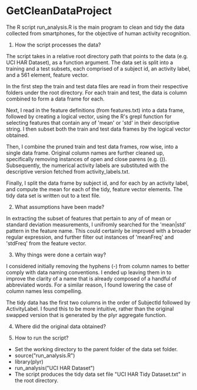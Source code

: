 GetCleanDataProject
===================

The R script run_analysis.R is the main program to clean and tidy 
the data collected from smartphones, for the objective of human 
activity recognition. 

1. How the script processes the data?

The script takes in a relative root directory path that points 
to the data (e.g. UCI HAR Dataset), as a function argument.
The data set is split into a training and a test subsets,
each comprised of a subject id, an activity label, and a 561
element, feature vector.

In the first step the train and test data files are read
in from their respective folders under the root directory.
For each train and test, the data is column combined to form
a data frame for each.

Next, I read in the feature definitions (from features.txt)
into a data frame, followed by creating a logical vector, using
the R's grepl function for selecting features that contain any of 
'mean' or 'std' in their descriptive string. I then subset
both the train and test data frames by the logical vector
obtained.

Then, I combine the pruned train and test data frames, row
wise, into a single data frame. Original column names are further
cleaned up, specifically removing instances of open and close 
parens (e.g. ()). Subsequently, the numerical activity 
labels are substituted with the descriptive version fetched from
activity_labels.txt.

Finally, I split the data frame by subject id, and for each
by an activity label, and compute the mean for each of the
tidy, feature vector elements. The tidy data set is written
out to a text file.

2. What assumptions have been made?

In extracting the subset of features that pertain to any of
of mean or standard deviation measurements, I unifromly
searched for the 'mean|std' pattern in the feature name. This
could certainly be improved with a broader regular expression,
and further filter out instances of 'meanFreq' and 'stdFreq'
from the feature vector.

3. Why things were done a certain way?

I considered initially removing the hyphens (-) from column 
names to better comply with data naming conventions. I ended
up leaving them in to improve the clarity of a name that is
already composed of a handful of abbreviated words. For a
similar reason, I found lowering the case of column names
less compelling.

The tidy data has the first two columns in the order of SubjectId 
followed by ActivityLabel. I found this to be more intuitive, rather
than the original swapped version that is generated by the plyr
aggregate function.

4. Where did the original data obtained?

5. How to run the script?

- Set the working directory to the parent folder of the data set folder.
- source("run_analysis.R")
- library(plyr)
- run_analysis("UCI HAR Dataset")
- The script produces the tidy data set file "UCI HAR Tidy Dataset.txt" 
in the root directory.